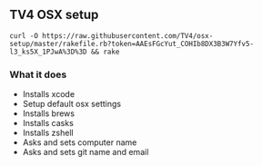 ## TV4 OSX setup

`curl -O https://raw.githubusercontent.com/TV4/osx-setup/master/rakefile.rb?token=AAEsFGcYut_COHIb8DX3B3W7Yfv5-l3_ks5X_1PJwA%3D%3D && rake`


### What it does
 - Installs xcode
 - Setup default osx settings
 - Installs brews
 - Installs casks
 - Installs zshell
 - Asks and sets computer name
 - Asks and sets git name and email

